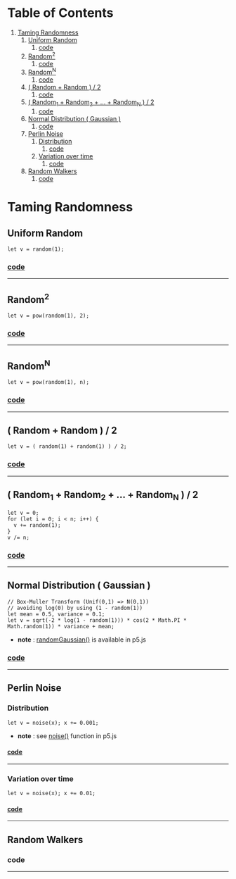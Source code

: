 
# Table of Contents

1.  [Taming Randomness](#orgcc010e3)
    1.  [Uniform Random](#orgc14984c)
        1.  [code](#org2bbe09e)
    2.  [Random<sup>2</sup>](#orgc589020)
        1.  [code](#org7f3340f)
    3.  [Random<sup>N</sup>](#org5d49cd5)
        1.  [code](#org2ba9f28)
    4.  [( Random + Random ) / 2](#orgfa6bbcc)
        1.  [code](#orgcee520b)
    5.  [( Random<sub>1</sub> + Random<sub>2</sub> + &#x2026; + Random<sub>N</sub> ) / 2](#orgd3c0929)
        1.  [code](#org4595b7d)
    6.  [Normal Distribution ( Gaussian )](#org4273266)
        1.  [code](#org8a0c9f1)
    7.  [Perlin Noise](#org2013aa2)
        1.  [Distribution](#org85b2f50)
            1.  [code](#orga820a7c)
        2.  [Variation over time](#orgdadf087)
            1.  [code](#orgb773eab)
    8.  [Random Walkers](#orgd4a913c)
        1.  [code](#orgf2e0087)



<a id="orgcc010e3"></a>

# Taming Randomness


<a id="orgc14984c"></a>

## Uniform Random

    let v = random(1);


<a id="org2bbe09e"></a>

### [code](js/sketch_01.js)

---


<a id="orgc589020"></a>

## Random<sup>2</sup>

    let v = pow(random(1), 2);


<a id="org7f3340f"></a>

### [code](js/sketch_02.js)

---


<a id="org5d49cd5"></a>

## Random<sup>N</sup>

    let v = pow(random(1), n);


<a id="org2ba9f28"></a>

### [code](js/sketch_03.js)

---


<a id="orgfa6bbcc"></a>

## ( Random + Random ) / 2

    let v = ( random(1) + random(1) ) / 2;


<a id="orgcee520b"></a>

### [code](js/sketch_04.js)

---


<a id="orgd3c0929"></a>

## ( Random<sub>1</sub> + Random<sub>2</sub> + &#x2026; + Random<sub>N</sub> ) / 2

    let v = 0;
    for (let i = 0; i < n; i++) {
      v += random(1);
    }
    v /= n;


<a id="org4595b7d"></a>

### [code](js/sketch_05.js)

---


<a id="org4273266"></a>

## Normal Distribution ( Gaussian )

    // Box-Muller Transform (Unif(0,1) => N(0,1))
    // avoiding log(0) by using (1 - random(1))
    let mean = 0.5, variance = 0.1;
    let v = sqrt(-2 * log(1 - random(1))) * cos(2 * Math.PI * Math.random(1)) * variance + mean;

-   **note** : [randomGaussian()](https://p5js.org/reference/#/p5/randomGaussian) is available in p5.js


<a id="org8a0c9f1"></a>

### [code](js/sketch_06.js)

---


<a id="org2013aa2"></a>

## Perlin Noise


<a id="org85b2f50"></a>

### Distribution

    let v = noise(x); x += 0.001;

-   **note** : see [noise()](https://p5js.org/reference/#/p5/noise) function in p5.js


<a id="orga820a7c"></a>

#### [code](js/sketch_07.js)

---


<a id="orgdadf087"></a>

### Variation over time

    let v = noise(x); x += 0.01;


<a id="orgb773eab"></a>

#### [code](js/sketch_08.js)

---


<a id="orgd4a913c"></a>

## Random Walkers


<a id="orgf2e0087"></a>

### code

---

